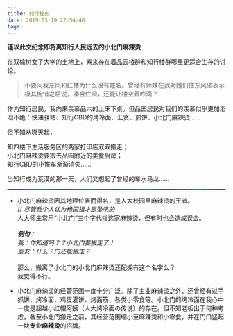 ```yaml
---
title: 知行秘史
date: 2019-03-10 22:54:46
tags:
---
```

**谨以此文纪念即将离知行人民远去的小北门麻辣烫**

在双榆树女子大学的土地上，素来存在着品园楼群和知行楼群哪里更适合生存的讨论。

> 不要问我东风和红楼为什么没有姓名。曾经有师妹在我对她们住东风破表示极其惋惜之后说，凑合住呗，还能让楼空着咋滴？

作为知行居民，我向来羡慕品六的上床下桌。但品园居民对我们的羡慕似乎更加滔滔不绝：快递驿站、知行CBD的烤冷面、汇贤、煎饼、小北门麻辣烫……

但不知从哪天起，

知四楼下生活服务区的两家打印店双双搬走；<br>
小北门麻辣烫要搬去品园附近的美食厨房；<br>
知行CBD的小推车渐渐消失……

当知行成为荒漠的那一天，人们又想起了曾经的车水马龙……

<hr style="height:1px;border:none;border-top:1px dashed #0066CC;" />

- 小北门麻辣烫因其地理位置而得名，是人大校园里麻辣烫的王者。<br>// *尽管我个人认为杨国福才是坠吼的* <br>人大师生常用“小北门”三个字代指这家麻辣烫，但有时也会造成误会。<br><br>***例句**：<br>我：你知道吗？？小北门要搬走了！<br>室友：什么？门还能搬走？*<br><br>那么，搬离了小北门的小北门麻辣烫还配拥有这个名字么？<br>我觉得不行。

- 小北门麻辣烫的经营范围一度十分广泛。除了主业麻辣烫之外，还曾经有过手抓饼、烤冷面、鸡蛋灌饼、烤面筋、各类小零食等。小北门的烤冷面在我心中一度是超越小红帽阿姨（人大烤冷面の传说）的存在。但不知老板出于何种考虑，截至小北门搬走之前，其经营范围缩小至麻辣烫和小零食，并在门口竖起一块**专业麻辣烫**的招牌。